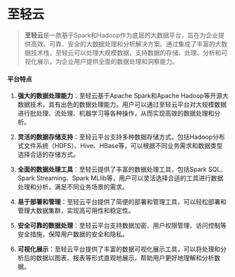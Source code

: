 <h1> 至轻云 </h1>

> **至轻云**是一款基于Spark和Hadoop作为底层的大数据平台，旨在为企业提供高效、可靠、安全的大数据处理和分析解决方案。通过集成了丰富的大数据技术栈，至轻云可以处理大规模数据，支持数据的存储、处理、分析和可视化展示，为企业用户提供全面的数据处理和洞察能力。

#### 平台特点

1. **强大的数据处理能力**：至轻云基于Apache Spark和Apache Hadoop等开源大数据技术，具有出色的数据处理能力。用户可以通过至轻云平台对大规模数据进行批处理、流处理、机器学习等各种操作，从而实现高效的数据处理和分析。

2. **灵活的数据存储支持**：至轻云平台支持多种数据存储方式，包括Hadoop分布式文件系统（HDFS）、Hive、HBase等，可以根据不同业务需求和数据类型选择合适的存储方式。

3. **全面的数据处理工具**：至轻云提供了丰富的数据处理工具，包括Spark SQL、Spark Streaming、Spark MLlib等，用户可以灵活选择合适的工具进行数据处理和分析，满足不同业务场景的需求。

4. **易于部署和管理**：至轻云平台提供了简便的部署和管理工具，可以轻松部署和管理大数据集群，实现高可用性和稳定性。

5. **安全可靠的数据处理**：至轻云平台支持数据加密、用户权限管理、访问控制等安全措施，保障用户数据的安全和隐私。

6. **可视化展示**：至轻云平台提供了丰富的数据可视化展示工具，可以将处理和分析后的数据以图表、报表等形式直观地展示，帮助用户更好地理解和分析数据。
